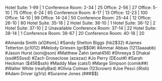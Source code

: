 Hotel Suite:      1-99 |   1
Conference Room:  2-34 |  25
Office:           2-56 |  27
Office:           5-10 |  75
Office:           6-24 |  65
Conference Room:  8-17 |  13
Office:          12-23 | 100
Office:          14-10 |  99
Office:          14-24 |  50
Conference Room: 25-44 |  12
Office:          26-10 |  80
Hotel Suite:     35-18 |   2
Hotel Suite:     36-10 |   1
Hotel Suite:     36-12 |   2
Hotel Suite:     37-10 |   2 Unavailable
Conference Room: 37-14 |  22
Hotel Suite:     38-14 |   1
Conference Room: 38-67 |  20
Conference Room: 40-18 |  20

#Amanda Smith (a12#smL)
#Sandy Shelton Biggs (hb2$32)
#James Tetterton (jc1012)
#Melody Griesen (gri$$0#)
#Ammar Abbas (1213aaaabb)
#Jason Hurst (soni@son)
#Matthew Zahn (amat456)
#Shreeya S Dhakal (ssd#SSssd)
#Zach Groseclose (azazaz)
#Jo Perry (DEout#)
#Sarah Heckman ($456$ssh)
#Maddy Mae (cats1)
#Marge Simpson (comik##)
#Walter White (reallyBad)
#Olivia Colman (123crown)
#Joe Pesci (iRish)
#Adam Driver (g1rlz)
#Suranne Jones (###$$)

